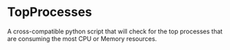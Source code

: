 # TopProcesses
A cross-compatible python script that will check for the top processes that are consuming the most CPU or Memory resources.
